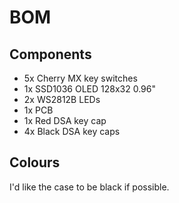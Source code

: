 # BOM

## Components

- 5x Cherry MX key switches
- 1x SSD1036 OLED 128x32 0.96"
- 2x WS2812B LEDs
- 1x PCB
- 1x Red DSA key cap
- 4x Black DSA key caps

## Colours
I'd like the case to be black if possible.